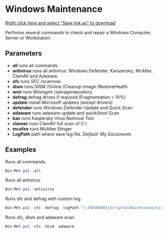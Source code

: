 # Windows Maintenance

[Right click here and select "Save link as" to download](https://raw.githubusercontent.com/juangranados/powershell-scripts/main/Windows%20Mainteinance/Win-Mnt.ps1)

Performs several commands to check and repair a Windows Computer, Server or Workstation.

## Parameters

- **all** runs all commands.
- **antivirus** runs all antivirus: Windows Defender, Karspersky, McAfee, ClamAV and Adaware.
- **sfc** runs SFC /scannow.
- **dism** runs DISM /Online /Cleanup-Image /RestoreHealth
- **wmi** runs Winmgmt /salvagerepository
- **defrag** defrag drives if required (Fragmentation > 10%)
- **update** install Microsoft updates (except drivers)
- **defender** runs Windows Defender Update and Quick Scan
- **adaware** runs adaware update and quick/boot Scan
- **kas** runs Kaspersky Virus Removal Tool
- **clamav** runs ClamAV full scan of C:\
- **mcafee** runs McAfee Stinger
- **LogPath** path where save log file.
  *Default: My Documents*

## Examples

Runs all commands.

```powershell
Win-Mnt.ps1 -all
```

Runs all antivirus.

```powershell
Win-Mnt.ps1 -antivirus
```

 Runs sfc and defrag with custom log.

```powershell
Win-Mnt.ps1 -sfc -defrag -logPath "\\INFSRV001\Scripts$\Mainteinance\Logs"
```

Runs sfc, dism and adaware scan.

```powershell
Win-Mnt.ps1 -sfc -dism -adaware
```

